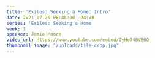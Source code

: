 ```yaml
---
title: 'Exiles: Seeking a Home: Intro'
date: 2021-07-25 08:48:00 -04:00
series: 'Exiles: Seeking a Home'
week: 1
speaker: Jamie Moore
video_url: https://www.youtube.com/embed/ZyHe74BVEOQ
thumbnail_image: "/uploads/tile-crop.jpg"
---
```


